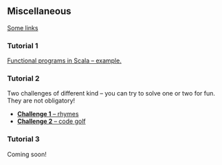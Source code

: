 ## Miscellaneous

[Some links](https://github.com/radek-univ/Tutorials/blob/main/src/miscellaneous/some%20links.md)

### Tutorial 1
[Functional programs in Scala – example.](https://github.com/radek-univ/Tutorials/tree/main/src/miscellaneous/functionalProgramsInScala)

### Tutorial 2
Two challenges of different kind – you can try to solve one or two for fun. They are not obligatory!
- [**Challenge 1** – rhymes](https://github.com/radek-univ/Tutorials/tree/main/src/miscellaneous/rhymes) 
- [**Challenge 2** – code golf](https://github.com/radek-univ/Tutorials/tree/main/src/miscellaneous/codeGolf)

### Tutorial 3
Coming soon!

